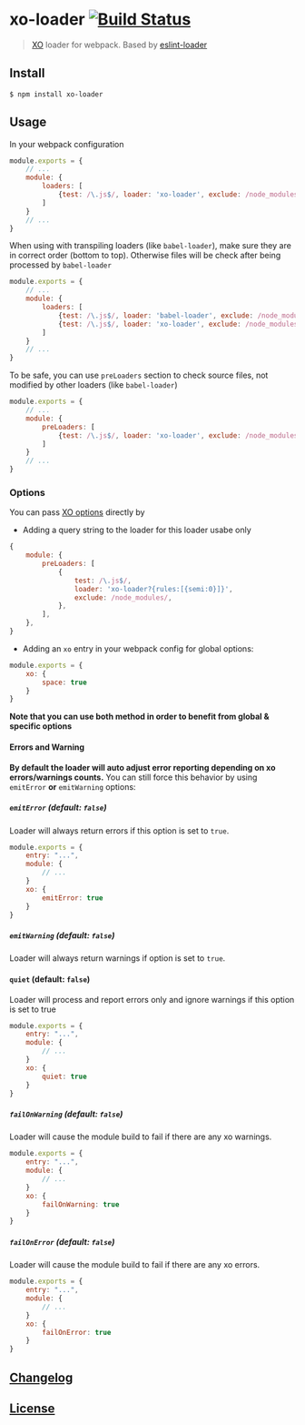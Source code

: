 # xo-loader [![Build Status](http://img.shields.io/travis/Semigradsky/xo-loader.svg)](https://travis-ci.org/Semigradsky/xo-loader)

> [XO](https://github.com/sindresorhus/xo) loader for webpack. Based by [eslint-loader](https://github.com/Semigradsky/xo-loader)

## Install

```console
$ npm install xo-loader
```

## Usage

In your webpack configuration

```javascript
module.exports = {
	// ...
	module: {
		loaders: [
			{test: /\.js$/, loader: 'xo-loader', exclude: /node_modules/}
		]
	}
	// ...
}
```

When using with transpiling loaders (like `babel-loader`), make sure they are in correct order
(bottom to top). Otherwise files will be check after being processed by `babel-loader`

```javascript
module.exports = {
	// ...
	module: {
		loaders: [
			{test: /\.js$/, loader: 'babel-loader', exclude: /node_modules/},
			{test: /\.js$/, loader: 'xo-loader', exclude: /node_modules/}
		]
	}
	// ...
}
```

To be safe, you can use `preLoaders` section to check source files, not modified
by other loaders (like `babel-loader`)

```js
module.exports = {
	// ...
	module: {
		preLoaders: [
			{test: /\.js$/, loader: 'xo-loader', exclude: /node_modules/}
		]
	}
	// ...
}
```

### Options

You can pass [XO options](https://github.com/sindresorhus/xo#config) directly by

- Adding a query string to the loader for this loader usabe only

```js
{
	module: {
		preLoaders: [
			{
				test: /\.js$/,
				loader: 'xo-loader?{rules:[{semi:0}]}',
				exclude: /node_modules/,
			},
		],
	},
}
```

- Adding an `xo` entry in your webpack config for global options:

```js
module.exports = {
	xo: {
		space: true
	}
}
```

**Note that you can use both method in order to benefit from global & specific options**

#### Errors and Warning

**By default the loader will auto adjust error reporting depending
on xo errors/warnings counts.**
You can still force this behavior by using `emitError` **or** `emitWarning` options:

##### `emitError` (default: `false`)

Loader will always return errors if this option is set to `true`.

```js
module.exports = {
	entry: "...",
	module: {
		// ...
	}
	xo: {
		emitError: true
	}
}
```

##### `emitWarning` (default: `false`)

Loader will always return warnings if option is set to `true`.

#### `quiet` (default: `false`)

Loader will process and report errors only and ignore warnings if this option is set to true

```js
module.exports = {
	entry: "...",
	module: {
		// ...
	}
	xo: {
		quiet: true
	}
}
```

##### `failOnWarning` (default: `false`)

Loader will cause the module build to fail if there are any xo warnings.

```js
module.exports = {
	entry: "...",
	module: {
		// ...
	}
	xo: {
		failOnWarning: true
	}
}
```

##### `failOnError` (default: `false`)

Loader will cause the module build to fail if there are any xo errors.

```js
module.exports = {
	entry: "...",
	module: {
		// ...
	}
	xo: {
		failOnError: true
	}
}
```

## [Changelog](CHANGELOG.md)

## [License](LICENSE)
